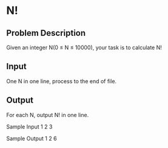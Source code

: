 # N!
## Problem Description
Given an integer N(0 ≤ N ≤ 10000), your task is to calculate N!
 

## Input
One N in one line, process to the end of file.
 

## Output
For each N, output N! in one line.

Sample Input
1
2
3
 

Sample Output
1
2
6
